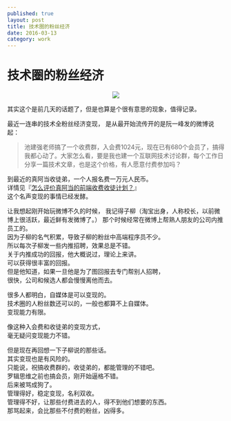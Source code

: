 ```yaml
---
published: true
layout: post
title: 技术圈的粉丝经济
date: 2016-03-13
category: work
---
```


# 技术圈的粉丝经济
  
<center>        
<img src="http://images.yanyiwu.com/money.jpg" class="photo"></img>      
</center>        
  
其实这个是前几天的话题了，但是也算是个很有意思的现象，值得记录。  
  
最近一连串的技术全粉丝经济变现，
是从最开始流传开的是阮一峰发的微博说起：  
  
> 池建强老师搞了一个收费群，入会费1024元，现在已有680个会员了，搞得我都心动了。大家怎么看，要是我也建一个互联网技术讨论群，每个工作日分享一篇技术文章，也是这个价格，有人愿意付费参加吗？  
  
到最近的真阿当收徒弟，一个人报名费一万元人民币。  
详情见『[怎么评价真阿当的前端收费收徒计划？]』  
这个名声变现的事情已经发酵。  

让我想起刚开始玩微博不久的时候，
我记得子柳（淘宝出身，人称校长，以前微博上很活跃，最近鲜有发微博了。）
那个时候经常在微博上帮熟人朋友的公司内推员工的。  
因为子柳的名气积累，导致子柳的粉丝中高端程序员不少。  
所以每次子柳发一些内推招聘，效果总是不错。   
关于内推成功的回报，他大概说过，理论上来讲。  
可以获得很丰富的回报。  
但是他知道，如果一旦他是为了图回报去专门帮别人招聘，  
很快，公司和候选人都会慢慢离他而去。  
  
很多人都明白，自媒体是可以变现的。  
技术圈的人粉丝数还可以的，一般也都算不上自媒体。  
变现能力有限。  
  
像这种入会费和收徒弟的变现方式，  
毫无疑问变现能力不错。  
  
但是现在再回想一下子柳说的那些话。  
其实变现也是有风险的。  
只能说，祝搞收费群的，收徒弟的，都能管理的不错吧。  
罗辑思维之前也搞会员，刚开始逼格不错。  
后来被骂成狗了。  
管理得好，稳定变现，名利双收。  
管理得不好，让那些付费进去的人，得不到他们想要的东西。  
那骂起来，会比那些不付费的粉丝，凶得多。   
  
[怎么评价真阿当的前端收费收徒计划？]:https://www.zhihu.com/question/41112707  
